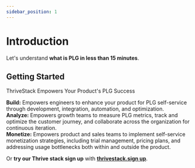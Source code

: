 ```yaml
---
sidebar_position: 1
---
```


# Introduction

Let's understand **what is PLG in less than 15 minutes**.

## Getting Started

ThriveStack Empowers Your Product's PLG Success 

**Build:** Empowers engineers to enhance your product for PLG self-service through development, integration, automation, and optimization.  
**Analyze:** Empowers growth teams to measure PLG metrics, track and optimize the customer journey, and collaborate across the organization for continuous iteration.  
**Monetize:** Empowers product and sales teams to implement self-service monetization strategies, including trial management, pricing plans, and addressing usage bottlenecks both within and outside the product.


Or **try our Thrive stack sign up** with **[thrivestack.sign up](https://signup.dev.app.stealthsaasplatform.com/auth/sign-up)**.


